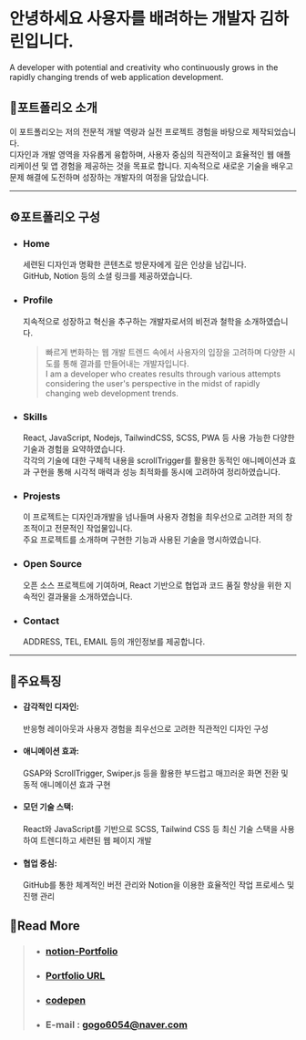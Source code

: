 # **안녕하세요 사용자를 배려하는 개발자 김하린입니다.**
A developer with potential and creativity who continuously grows in the rapidly changing trends of web application development.



## 🔔포트폴리오 소개 
이 포트폴리오는 저의 전문적 개발 역량과 실전 프로젝트 경험을 바탕으로 제작되었습니다.
</br>디자인과 개발 영역을 자유롭게 융합하며, 사용자 중심의 직관적이고 효율적인 웹 애플리케이션 및 앱 경험을 제공하는 것을 목표로 합니다. 지속적으로 새로운 기술을 배우고 문제 해결에 도전하며 성장하는 개발자의 여정을 담았습니다.

*****************************************
## ⚙포트폴리오 구성
* ### Home
  세련된 디자인과 명확한 콘텐츠로 방문자에게 깊은 인상을 남깁니다.
  </br>GitHub, Notion 등의 소셜 링크를 제공하였습니다.
  
* ### Profile
   지속적으로 성장하고 혁신을 추구하는 개발자로서의 비전과 철학을 소개하였습니다. 
  > 빠르게 변화하는 웹 개발 트렌드 속에서 사용자의 입장을 고려하며 다양한 시도를 통해 결과를 만들어내는 개발자입니다.
  > </br>I am a developer who creates results through various attempts considering the user's perspective in the midst of rapidly changing web development trends.
* ### Skills
  React, JavaScript, Nodejs, TailwindCSS, SCSS, PWA 등 사용 가능한 다양한 기술과 경험을 요약하였습니다.
  </br> 각각의 기술에 대한 구체적 내용을 scrollTrigger를 활용한 동적인 애니메이션과 효과 구현을 통해 시각적 매력과 성능 최적화를 동시에 고려하여 정리하였습니다. 
* ### Projests
  이 프로젝트는 디자인과개발을 넘나들며 사용자 경험을 최우선으로 고려한 저의 창조적이고 전문적인 작업물입니다.
  </br>주요 프로젝트를 소개하며 구현한 기능과 사용된 기술을 명시하였습니다. 
* ### Open Source
  오픈 소스 프로젝트에 기여하며, React 기반으로 협업과 코드 품질 향상을 위한 지속적인 결과물을 소개하였습니다.
* ### Contact
  ADDRESS, TEL, EMAIL 등의 개인정보를 제공합니다.  
**************************************
## 📣주요특징
*  #### 감각적인 디자인:
    반응형 레이아웃과 사용자 경험을 최우선으로 고려한 직관적인 디자인 구성
* #### 애니메이션 효과:
   GSAP와 ScrollTrigger, Swiper.js 등을 활용한 부드럽고 매끄러운 화면 전환 및 동적 애니메이션 효과 구현
* #### 모던 기술 스택:
   React와 JavaScript를 기반으로 SCSS, Tailwind CSS 등 최신 기술 스택을 사용하여 트렌디하고 세련된 웹 페이지 개발
* #### 협업 중심:
  GitHub를 통한 체계적인 버전 관리와 Notion을 이용한 효율적인 작업 프로세스 및 진행 관리


  
## 🔎Read More
> * ### [notion-Portfolio](https://intriguing-quart-025.notion.site/Front-end-Developer-1271c427bf7a80c9bd19cc9a0dcfff2a)
> * ### [Portfolio URL]( https://harin-kw0w.github.io/PORTFOLIO/)
> * ### [codepen](https://codepen.io/your-work)
> * ### E-mail : gogo6054@naver.com

